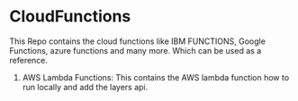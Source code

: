 # CloudFunctions
This Repo contains the cloud functions like IBM FUNCTIONS, Google Functions, azure functions and many more. Which can be used as a reference.
1. AWS Lambda Functions: This contains the AWS lambda function how to run locally and add the layers api.<br>
